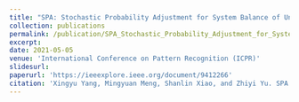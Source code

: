 ```yaml
---
title: "SPA: Stochastic Probability Adjustment for System Balance of Unsupervised SNNs"
collection: publications
permalink: /publication/SPA_Stochastic_Probability_Adjustment_for_System_Balance_of_Unsupervised_SNNs
excerpt: 
date: 2021-05-05
venue: 'International Conference on Pattern Recognition (ICPR)'
slidesurl: 
paperurl: 'https://ieeexplore.ieee.org/document/9412266'
citation: 'Xingyu Yang, Mingyuan Meng, Shanlin Xiao, and Zhiyi Yu. SPA: Stochastic Probability Adjustment for System Balance of Unsupervised SNNs. In International Conference on Pattern Recognition (ICPR), pages, 6417-6424, 2021.'
---
```

